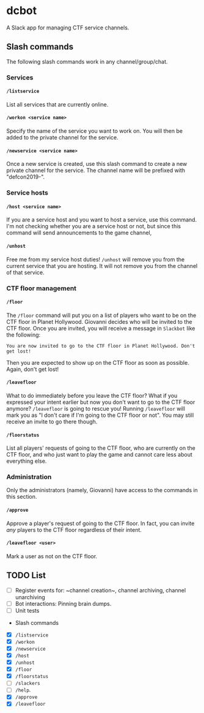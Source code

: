 
# dcbot

A Slack app for managing CTF service channels.

## Slash commands

The following slash commands work in any channel/group/chat.

### Services

#### `/listservice`

List all services that are currently online.

#### `/workon <service name>`

Specify the name of the service you want to work on.
You will then be added to the private channel for the service.

#### `/newservice <service name>`

Once a new service is created, use this slash command to create a new private channel for the service.
The channel name will be prefixed with "defcon2019-".

### Service hosts

#### `/host <service name>`

If you are a service host and you want to host a service, use this command.
I'm not checking whether you are a service host or not, but since this command will send announcements to the game channel,

#### `/unhost`

Free me from my service host duties!
`/unhost` will remove you from the current service that you are hosting.
It will not remove you from the channel of that service.

### CTF floor management

#### `/floor`

The `/floor` command will put you on a list of players who want to be on the CTF floor in Planet Hollywood.
Giovanni decides who will be invited to the CTF floor.
Once you are invited, you will receive a message in `Slackbot` like the following:

```
You are now invited to go to the CTF floor in Planet Hollywood. Don't get lost!
```

Then you are expected to show up on the CTF floor as soon as possible.
Again, don't get lost!

#### `/leavefloor`

What to do immediately before you leave the CTF floor?
What if you expressed your intent earlier but now you don't want to go to the CTF floor anymore?
`/leavefloor` is going to rescue you! Running `/leavefloor` will mark you as "I don't care if I'm going to the CTF floor or not".
You may still receive an invite to go there though.

#### `/floorstatus`

List all players' requests of going to the CTF floor, who are currently on the CTF floor, and who just want to play the game and cannot care less about everything else.

### Administration

Only the administrators (namely, Giovanni) have access to the commands in this section.

#### `/approve`

Approve a player's request of going to the CTF floor.
In fact, you can invite _any_ players to the CTF floor regardless of their intent. 

#### `/leavefloor <user>`

Mark a user as not on the CTF floor.

## TODO List

- [ ] Register events for: ~channel creation~, channel archiving, channel unarchiving
- [ ] Bot interactions: Pinning brain dumps.
- [ ] Unit tests
- Slash commands
- [x] `/listservice`
- [x] `/workon`
- [x] `/newservice`
- [x] `/host`
- [x] `/unhost` 
- [x] `/floor`
- [x] `/floorstatus`
- [ ] `/slackers`
- [ ] `/help`.
- [x] `/approve`
- [x] `/leavefloor`
